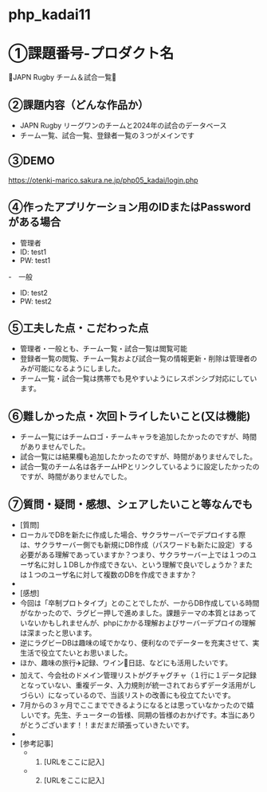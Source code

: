 # php_kadai11
# ①課題番号-プロダクト名

🏉JAPN Rugby チーム＆試合一覧🏉

## ②課題内容（どんな作品か）

- JAPN Rugby リーグワンのチームと2024年の試合のデータベース
- チーム一覧、試合一覧、登録者一覧の３つがメインです

## ③DEMO

https://otenki-marico.sakura.ne.jp/php05_kadai/login.php

## ④作ったアプリケーション用のIDまたはPasswordがある場合

- 管理者
- ID: test1
- PW: test1

-　一般
- ID: test2
- PW: test2
  
## ⑤工夫した点・こだわった点

- 管理者・一般とも、チーム一覧・試合一覧は閲覧可能
- 登録者一覧の閲覧、チーム一覧および試合一覧の情報更新・削除は管理者のみが可能になるようにしました。
- チーム一覧・試合一覧は携帯でも見やすいようにレスポンシブ対応にしています。

## ⑥難しかった点・次回トライしたいこと(又は機能)

- チーム一覧にはチームロゴ・チームキャラを追加したかったのですが、時間がありませんでした。
- 試合一覧には結果欄も追加したかったのですが、時間がありませんでした。
- 試合一覧のチーム名は各チームHPとリンクしているように設定したかったのですが、時間がありませんでした。

## ⑦質問・疑問・感想、シェアしたいこと等なんでも

- [質問]
- ローカルでDBを新たに作成した場合、サクラサーバーでデプロイする際は、サクラサーバー側でも新規にDB作成（パスワードも新たに設定）する必要がある理解であっていますか？つまり、サクラサーバー上では１つのユーザ名に対し１DBしか作成できない、という理解で良いでしょうか？または１つのユーザ名に対して複数のDBを作成できますか？
- 
- [感想]
- 今回は「卒制プロトタイプ」とのことでしたが、一からDB作成している時間がなかったので、ラグビー押しで進めました。課題テーマの本質とはあっていないかもしれませんが、phpにかかる理解およびサーバーデプロイの理解は深まったと思います。
- 逆にラグビーDBは趣味の域でかなり、便利なのでデーターを充実させて、実生活で役立てたいとお思いました。
- ほか、趣味の旅行✈️記録、ワイン🍷日誌、などにも活用したいです。
- 加えて、今会社のドメイン管理リストがグチャグチャ（１行に１データ記録となっていない、重複データ、入力規則が統一されておらずデータ活用がしづらい）になっているので、当該リストの改善にも役立てたいです。
- 7月からの３ヶ月でここまでできるようになるとは思っていなかったので嬉しいです。先生、チューターの皆様、同期の皆様のおかげです。本当にありがとうございます！！まだまだ頑張っていきたいです。
- 
- [参考記事]
  - 1. [URLをここに記入]
  - 2. [URLをここに記入]
